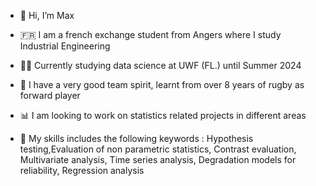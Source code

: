 - 👋 Hi, I’m Max

- 🇫🇷 I am a french exchange student from Angers where I study Industrial Engineering
- 👨‍🎓 Currently studying data science at UWF (FL.) until Summer 2024
- 🏉 I have a very good team spirit, learnt from over 8 years of rugby as forward player
  
- 📊 I am looking to work on statistics related projects in different areas
- 🥊 My skills includes the following keywords : Hypothesis testing,Evaluation of non parametric statistics,
  Contrast evaluation, Multivariate analysis, Time series analysis,
  Degradation models for reliability, Regression analysis


  


